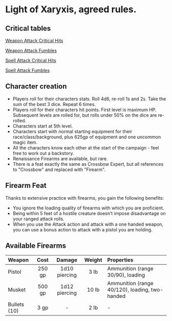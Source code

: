 # Light of Xaryxis, agreed rules.

## Critical tables

[Weapon Attack Critical Hits](WeaponCriticalHits.html)

[Weapon Attack Fumbles](WeaponCriticalMisses.html)

[Spell Attack Critical Hits](SpellCriticalHits.html)

[Spell Attack Fumbles](SpellCriticalMisses.html)

## Character creation

- Players roll for their characters stats.  Roll 4d6, re-roll 1s and 2s.  Take the sum of the best 3 dice.  Repeat 6 times.
- Players roll for their characters hit points.  First level is maximum HP.  Subsequent levels are rolled for, but rolls under 50% on the dice are re-rolled.
- Characters start at 5th level.
- Characters start with normal starting equipment for their race/class/background, plus 625gp of equipment and one uncommon magic item.
- All the characters know each other at the start of the campaign - feel free to work out a backstory.
- Renaissance Firearms are available, but rare.
- There is a feat exactly the same as Crossbow Expert, but all references to "Crossbow" and replaced with "Firearm".

## Firearm Feat

Thanks to extensive practice with firearms, you gain the following benefits:

- You ignore the loading quality of firearms with which you are proficient.
- Being within 5 feet of a hostile creature doesn’t impose disadvantage on your ranged attack rolls.
- When you use the Attack action and attack with a one handed weapon, you can use a bonus action to attack with a pistol you are holding.

## Available Firearms

| Weapon       | Cost   | Damage        | Weight | Properties                                     |
| :----------- | :----: | :-----------: | :----: | :--------------------------------------------- |
| Pistol       | 250 gp | 1d10 piercing | 3 lb   | Ammunition (range 30/90), loading              |
| Musket       | 500 gp | 1d12 piercing | 10 lb  | Ammunition (range 40/120), loading, two-handed |
| Bullets (10) | 3 gp   | -             | 2 lb   | -                                              | 
